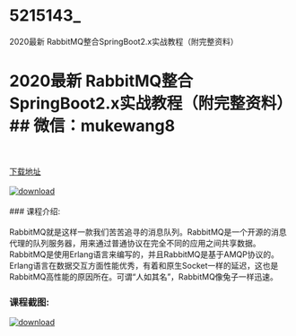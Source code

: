 # 5215143_
2020最新 RabbitMQ整合SpringBoot2.x实战教程（附完整资料）
# 2020最新 RabbitMQ整合SpringBoot2.x实战教程（附完整资料）## 微信：mukewang8
<br/></br>[下载地址](http://www.36tz.cn/article/5215143 "下载地址")
<br/></br>[![download](http://36tz.cn/muke_img/2020_09_2-2-300x147.png "下载地址")](http://www.36tz.cn/article/5215143 "下载地址")
<br/></br>### 课程介绍:<br/></br>RabbitMQ就是这样一款我们苦苦追寻的消息队列。RabbitMQ是一个开源的消息代理的队列服务器，用来通过普通协议在完全不同的应用之间共享数据。
RabbitMQ是使用Erlang语言来编写的，并且RabbitMQ是基于AMQP协议的。Erlang语言在数据交互方面性能优秀，有着和原生Socket一样的延迟，这也是RabbitMQ高性能的原因所在。可谓“人如其名”，RabbitMQ像兔子一样迅速。

### 课程截图:
[![download](http://36tz.cn/muke_img/2020_09_1-2.png "下载地址")](http://www.36tz.cn/article/5215143 "下载地址")
